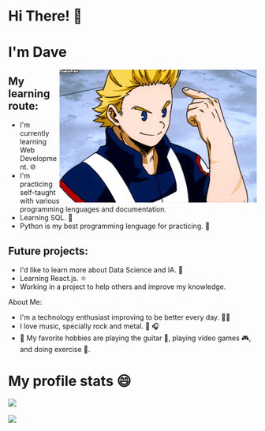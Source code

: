 # Hi There! 🤙

# I'm Dave

<img src = './img/Mirio.gif' alt = 'Mirio Gif' align='right'/>

## My learning route:
- I'm currently learning Web Development. 🌐
- I'm practicing self-taught with various programming lenguages and documentation.
- Learning SQL. 🔑  
- Python is my best programming lenguage for practicing. 🐍


## Future projects:
- I'd like to learn more about Data Science and IA. 🧠
- Learning React.js. ⚛️
- Working in a project to help others and improve my knowledge. 


About Me:
- I'm a technology enthusiast improving to be better every day. 👨‍💻 
- I love music, specially rock and metal. 🤘 🎧
- 🎨 My favorite hobbies are playing the guitar 🎸, playing video games 🎮, and doing exercise 💪.

# My profile stats 😄
<img height="137px" src="https://github-readme-stats.vercel.app/api?username=DaveHdz13&hide_title=true&hide_border=true&show_icons=true&include_all_commits=true&count_private=true&line_height=21&text_color=000&icon_color=000&bg_color=0,ea6161,ffc64d,fffc4d,52fa5a&theme=graywhite%22"/>

<img height="137px" src="https://github-readme-stats.vercel.app/api/top-langs/?username=DaveHdz13&hide=html&hide_title=true&hide_border=true&layout=compact&langs_count=6&exclude_repo=comp426,Redventures-Movie-Quotes&text_color=000&icon_color=fff&bg_color=0,52fa5a,4dfcff,c64dff&theme=graywhite" /></a>

